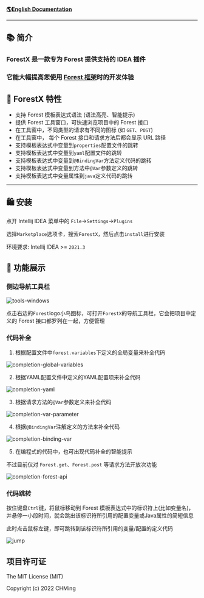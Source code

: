 [**🌎English Documentation**](README-EN.md)

-------------------------------------------------------------------------------

## 📚 简介

<!-- Plugin description -->
<h3>ForestX 是一款专为 Forest 提供支持的 IDEA 插件</h3>
<h3>它能大幅提高您使用 <a href="https://forest.dtflyx.com/">Forest 框架</a>时的开发体验</h2>

## 🎁 ForestX 特性

- 支持 Forest 模板表达式语法 (语法高亮、智能提示)
- 提供 Forest 工具窗口，可快速浏览项目中的 Forest 接口
- 在工具窗中，不同类型的请求有不同的图标 (如 `GET`、`POST`)
- 在工具窗中， 每个 Forest 接口和请求方法后都会显示 URL 路径
- 支持模板表达式中变量到`properties`配置文件的跳转
- 支持模板表达式中变量到`yaml`配置文件的跳转
- 支持模板表达式中变量到`@BindingVar`方法定义代码的跳转
- 支持模板表达式中变量到方法中`@Var`参数定义的跳转
- 支持模板表达式中变量属性到`java`定义代码的跳转

<!-- Plugin description end -->
-------------------------------------------------------------------------------

## 🛍 安装

点开 Intellij IDEA 菜单中的 `File`->`Settings`->`Plugins`

选择`Marketplace`选项卡，搜索`ForestX`，然后点击`install`进行安装

环境要求: Intellij IDEA >= `2021.3`

## 🎨 功能展示

### 侧边导航工具栏

![tools-windows](/img/tools-window.gif)

点击右边的`Forest`logo小鸟图标，可打开`ForestX`的导航工具栏，它会把项目中定义的 Forest 接口都罗列在一起，方便管理

### 代码补全

1. 根据配置文件中`forest.variables`下定义的全局变量来补全代码

![completion-global-variables](/img/completion-global-variables.gif)

2. 根据YAML配置文件中定义的YAML配置项来补全代码

![completion-yaml](/img/completion-yaml.gif)

3. 根据请求方法的`@Var`参数定义来补全代码

![completion-var-parameter](/img/completion-var-parameter.gif)

4. 根据`@BindingVar`注解定义的方法来补全代码

![completion-binding-var](/img/completion-BindingVar.gif)

5. 在编程式的代码中，也可出现代码补全的智能提示

不过目前仅对 `Forest.get`、`Forest.post` 等请求方法开放次功能

![completion-forest-api](/img/completion-forest-api.gif)

### 代码跳转

按住键盘`Ctrl`键，将鼠标移动到 Forest 模板表达式中的标识符上(比如变量名)，并悬停一小段时间，就会跳出该标识符所引用的配置变量或Java属性的简短信息

此时点击鼠标左键，即可跳转到该标识符所引用的变量/配置的定义代码

![jump](/img/jump-to-definition.gif)

项目许可证
--------------------------
The MIT License (MIT)

Copyright (c) 2022 CHMing
